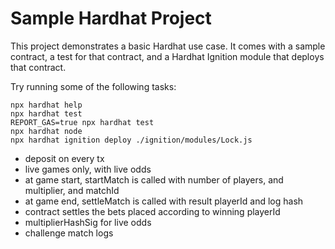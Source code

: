 # Sample Hardhat Project

This project demonstrates a basic Hardhat use case. It comes with a sample contract, a test for that contract, and a Hardhat Ignition module that deploys that contract.

Try running some of the following tasks:

```shell
npx hardhat help
npx hardhat test
REPORT_GAS=true npx hardhat test
npx hardhat node
npx hardhat ignition deploy ./ignition/modules/Lock.js
```

- deposit on every tx
- live games only, with live odds
- at game start, startMatch is called with number of players, and multiplier, and matchId
- at game end, settleMatch is called with result playerId and log hash
- contract settles the bets placed according to winning playerId
- multiplierHashSig for live odds
- challenge match logs
